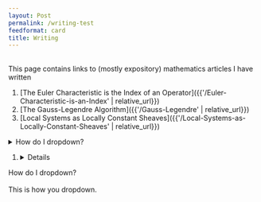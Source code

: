 ```yaml
---
layout: Post
permalink: /writing-test
feedformat: card
title: Writing
---
```

<br/>
This page contains links to (mostly expository) mathematics articles I have written

1. [The Euler Characteristic is the Index of an Operator]({{'/Euler-Characteristic-is-an-Index' | relative_url}})
2. [The Gauss-Legendre Algorithm]({{'/Gauss-Legendre' | relative_url}})
3. [Local Systems as Locally Constant Sheaves]({{'/Local-Systems-as-Locally-Constant-Sheaves' | relative_url}})


<details>
<summary>How do I dropdown?</summary>
<br>
This is how you dropdown.
</details>

1. <details>
<summary>How do I dropdown?</summary>
<br>
This is how you dropdown.
</details>

